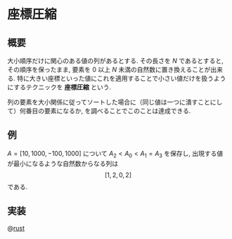 # 座標圧縮

## 概要

大小順序だけに関心のある値の列があるとする.
その長さを $N$ であるとすると, その順序を保ったまま, 要素を $0$ 以上 $N$ 未満の自然数に置き換えることが出来る.
特に大きい座標といった値にこれを適用することで小さい値だけを扱うようにするテクニックを **座標圧縮** という.

列の要素を大小関係に従ってソートした場合に（同じ値は一つに潰すことにして）何番目の要素になるか,
を調べることでこのことは達成できる.

## 例

$A=[10, 1000, -100, 1000]$ について $A_2 < A_0 < A_1 = A_3$ を保存し,
出現する値が最小になるような自然数からなる列は
$$[1,2,0,2]$$
である.

## 実装

@[rust](procon-rs/src/misc/coodinate_compression.rs)
